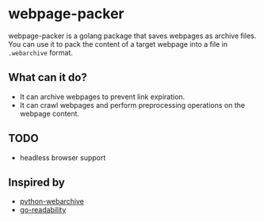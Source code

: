 # webpage-packer

webpage-packer is a golang package that saves webpages as archive files.
You can use it to pack the content of a target webpage into a file in `.webarchive` format.

## What can it do?

- It can archive webpages to prevent link expiration.
- It can crawl webpages and perform preprocessing operations on the webpage content.

## TODO

- headless browser support

## Inspired by

- [python-webarchive](https://github.com/rcarmo/python-webarchive)
- [go-readability](https://github.com/go-shiori/go-readability)
